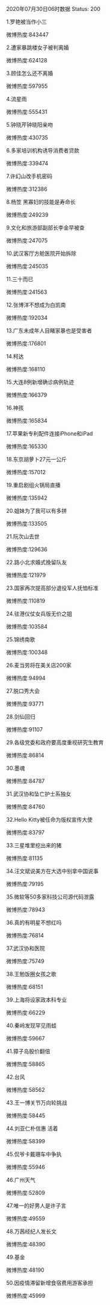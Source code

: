 2020年07月30日06时数据
Status: 200

1.罗艳被当作小三

微博热度:843447

2.遭家暴跳楼女子被判离婚

微博热度:624128

3.顾佳怎么还不离婚

微博热度:597955

4.流星雨

微博热度:555431

5.钟晓芹钟晓阳亲吻

微博热度:430735

6.多家培训机构诱导消费者贷款

微博热度:339474

7.许幻山改手机密码

微博热度:312386

8.杨笠 黑寡妇的技能是寿命长

微博热度:249239

9.文化和旅游部副部长李金早被查

微博热度:247075

10.武汉客厅方舱医院开始拆除

微博热度:245035

11.三十而已

微博热度:241563

12.张博洋不想成为白凯南

微博热度:192034

13.广东未成年人目睹家暴也是受害者

微博热度:176801

14.柯达

微博热度:168110

15.大连8例新增确诊病例轨迹

微博热度:166379

16.神孩

微博热度:165834

17.苹果新专利配件连接iPhone和iPad

微博热度:165330

18.东京胡萝卜27元一公斤

微博热度:157012

19.重启剧组火锅局直播

微博热度:135942

20.姐妹为了我可以有多拼

微博热度:133505

21.阮次山去世

微博热度:129636

22.路小北求婚式挽留队友

微博热度:121979

23.国家再次提高部分退役军人抚恤标准

微博热度:110819

24.驻港仪仗女兵版无价之姐

微博热度:103584

25.锦绣南歌

微博热度:100348

26.麦当劳将在美关店200家

微博热度:94994

27.脱口秀大会

微博热度:93771

28.剑仙回归

微博热度:91107

29.各级党委和政府要高度重视研究生教育

微博热度:86814

30.墨魂

微博热度:84787

31.武汉协和坠亡护士系独女

微博热度:84760

32.Hello Kitty被任命为版权宣传大使

微博热度:83797

33.三星堆里挖出来的猪

微博热度:81135

34.汪文斌说美方在大选中别拿中国说事

微博热度:79195

35.微软等50多家科技公司源代码泄露

微博热度:78943

36.真的有明星不想红吗

微博热度:76814

37.武汉协和医院

微博热度:75749

38.王勉饭圈女孩之歌

微博热度:68151

39.上海将设家政本科专业

微博热度:66229

40.秦岭发现罕见雨蛙

微博热度:59667

41.獐子岛股价翻倍

微博热度:58865

42.台风

微博热度:58562

43.王一博关节万向轮挑战

微博热度:58445

44.刘亚仁朴信惠 活着

微博热度:58399

45.侃爷卡戴珊车中争执

微博热度:55946

46.广州天气

微博热度:52809

47.唯一的好男人是许子言

微博热度:49559

48.万茜经纪人发长文

微博热度:48390

49.基金

微博热度:48190

50.因疫情滞留新增食宿费用游客承担

微博热度:45999


